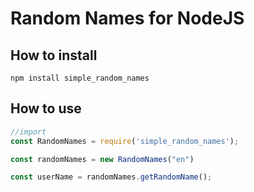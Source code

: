 # Random Names for NodeJS
## How to install
`npm install simple_random_names`
## How to use
```JavaScript
//import
const RandomNames = require('simple_random_names');

const randomNames = new RandomNames("en")

const userName = randomNames.getRandomName();
```
